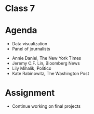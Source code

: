 # Class 7

# Agenda
* Data visualization
* Panel of journalists
+ Annie Daniel, The New York Times
+ Jeremy C.F. Lin, Bloomberg News
+ Lily Mihalik, Politico
+ Kate Rabinowitz, The Washington Post

# Assignment
* Continue working on final projects
